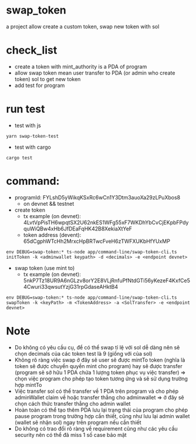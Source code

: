 # swap_token
a project allow create a custom token, swap new token with sol

# check_list
- create a token with mint_authority is a PDA of program
- allow swap token mean user transfer to PDA (or admin who create token) sol to get new token
- add test for program

# run test
- test with js
```
yarn swap-token-test
```

- test with cargo
```angular2html
cargo test
```

# command:
- programId: FYLshD5yWikqKSxRc6wCn1Y3Dtm3auoXa29zLPuXbos8 
  - on devnet && testnet
- create token
  - tx example (on devnet): 4LvtVpPisTH6wpqtSX2U62nkES1WFg55xF7WKDhYbCvCjEKpbFPdyquWiQBw4xHb6JfDEaFqHK42B8XekiaXtYeF
  - token address (devent): 65dCgphWTcHh2MrxcHpBRTwcFveH6zTWFXUKbHfYUxMP
```angular2html
env DEBUG=swap-token:* ts-node app/command-line/swap-token-cli.ts initToken -k <adminwallet keypath> -d <decimals> -e <endpoint devnet>
``` 

- swap token (use mint to)
  - tx example (on devnet): 5nkP7Tz18UR9A6nGLzv8orY2E8VLjRnfuPfNtdGTi56yKezeF4KxfCe54Cwuri33qwsutYzjG31rpGdaseAHktB4
```angular2html
env DEBUG=swap-token:* ts-node app/command-line/swap-token-cli.ts swapToken -k <keyPath> -m <TokenAddress> -a <SolTransfer> -e <endpoint devnet>
```

# Note
- Do không có yêu cầu cụ, để có thể swap tỉ lệ với sol dễ dàng nên sẽ chọn decimals của các token test là 9 (giống với của sol)
- Không rõ ràng việc swap ở đây sẽ user sẽ được mintTo token (nghĩa là token sẽ được chuyển quyền mint cho program) hay sẽ được transfer (program sẽ sở hữu 1 PDA chứa 1 lượng token phục vụ việc transfer) => chọn việc program cho phép tạo token tương ứng và sẽ sử dụng trường hợp mintTo
- Việc transfer sol có thể transfer về 1 PDA trên program và cho phép adminWallet claim về hoặc transfer thẳng cho adminwallet => ở đây sẽ chọn cách thức transfer thẳng cho admin wallet
- Hoàn toàn có thể tạo thêm PDA lưu lại trạng thái của program cho phép pause program trong trường hợp cần thiết, cũng như lưu lại admin wallet (wallet sẽ nhận sol) ngay trên program nếu cần thiết
- Do không có trao đổi rõ ràng về requirement cũng như các yêu cầu security nên có thể đã miss 1 số case bảo mật